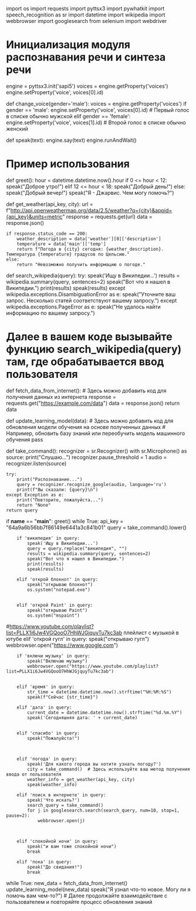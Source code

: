 import os
import requests
import pyttsx3
import pywhatkit
import speech_recognition as sr
import datetime
import wikipedia
import webbrowser
import googlesearch
from selenium import webdriver




# Инициализация модуля распознавания речи и синтеза речи
engine = pyttsx3.init('sapi5')
voices = engine.getProperty('voices')
engine.setProperty('voice', voices[0].id)

def change_voice(gender='male'):
    voices = engine.getProperty('voices')
    if gender == 'male':
        engine.setProperty('voice', voices[0].id)  # Первый голос в списке обычно мужской
    elif gender == 'female':
        engine.setProperty('voice', voices[1].id)  # Второй голос в списке обычно женский

def speak(text):
    engine.say(text)
    engine.runAndWait()

# Пример использования



def greet():
    hour = datetime.datetime.now().hour
    if 0 <= hour < 12:
        speak("Доброе утро!")
    elif 12 <= hour < 18:
        speak("Добрый день!")
    else:
        speak("Добрый вечер!")
    speak("Я - Джарвис. Чем могу помочь?")

def get_weather(api_key, city):
    url = f"http://api.openweathermap.org/data/2.5/weather?q={city}&appid={api_key}&units=metric"
    response = requests.get(url)
    data = response.json()

    if response.status_code == 200:
        weather_description = data['weather'][0]['description']
        temperature = data['main']['temp']
        return f"Погода в {city} сегодня: {weather_description}. Температура {temperature} градусов по Цельсию."
    else:
        return "Невозможно получить информацию о погоде."

def search_wikipedia(query):
    try:
        speak('Ищу в Википедии...')
        results = wikipedia.summary(query, sentences=2)
        speak("Вот что я нашел в Википедии.")
        print(results)
        speak(results)
    except wikipedia.exceptions.DisambiguationError as e:
        speak("Уточните ваш запрос. Несколько статей соответствуют вашему запросу.")
    except wikipedia.exceptions.PageError as e:
        speak("Не удалось найти информацию по вашему запросу.")

# Далее в вашем коде вызывайте функцию search_wikipedia(query) там, где обрабатывается ввод пользователя

def fetch_data_from_internet():
    # Здесь можно добавить код для получения данных из интернета
    response = requests.get("https://example.com/data")
    data = response.json()
    return data

def update_learning_model(data):
    # Здесь можно добавить код для обновления модели обучения на основе полученных данных
    # Например, обновить базу знаний или переобучить модель машинного обучения
    pass




def take_command():
    recognizer = sr.Recognizer()
    with sr.Microphone() as source:
        print("Слушаю...")
        recognizer.pause_threshold = 1
        audio = recognizer.listen(source)

    try:
        print("Распознавание...")
        query = recognizer.recognize_google(audio, language='ru')
        print(f"Вы сказали: {query}\n")
    except Exception as e:
        print("Повторите, пожалуйста...")
        return "None"
    return query



if __name__ == "__main__":
    greet()
    while True:
        api_key = "64a9a6b56bb7f86149e6441a3c841b01"
        query = take_command().lower()

        if 'википедия' in query:
            speak('Ищу в Википедии...')
            query = query.replace("википедия", "")
            results = wikipedia.summary(query, sentences=2)
            speak("Вот что я нашел в Википедии.")
            print(results)
            speak(results)

        elif 'открой блокнот' in query:
            speak("открываю блокнот")
            os.system("notepad.exe")


        elif 'открой Paint' in query:
            speak("открываю Paint")
            os.system("mspaint")

#https://www.youtube.com/playlist?list=PLLX1i6Jw4VGQooO7HhWJGjquyTu7kc3ab плейлист с музыкой в ютубе
        elif 'открой гугл' in query:
            speak("открываю гугл")
            webbrowser.open("https://www.google.com")



        if 'включи музыку' in query:
            speak("Включаю музыку")
            webbrowser.open("https://www.youtube.com/playlist?list=PLLX1i6Jw4VGQooO7HhWJGjquyTu7kc3ab")


        elif 'время' in query:
            str_time = datetime.datetime.now().strftime("%H:%M:%S")
            speak(f"Сейчас {str_time}")

        elif 'дата' in query:
            current_date = datetime.datetime.now().strftime("%d.%m.%Y")
            speak('Сегодняшняя дата: ' + current_date)


        elif 'спасибо' in query:
            speak("Пожалуйста!")



        elif 'погода' in query:
            speak('Для какого города вы хотите узнать погоду?')
            city = take_command()  # Здесь используйте ваш метод получения ввода от пользователя
            weather_info = get_weather(api_key, city)
            speak(weather_info)

        elif 'поиск в интернете' in query:
            speak('Что искать?')
            search_query = take_command()
            for j in googlesearch.search(search_query, num=10, stop=1, pause=2):
                webbrowser.open(j)



        elif 'спокойной ночи' in query:
            speak("и вам тоже спокойной ночи")
            break

        elif 'пока' in query:
            speak("До свидания!")
            break


while True:
    new_data = fetch_data_from_internet()
    update_learning_model(new_data)
    speak("Я узнал что-то новое. Могу ли я помочь вам чем-то?")
    # Далее продолжайте взаимодействие с пользователем и повторяйте процесс обновления знаний
